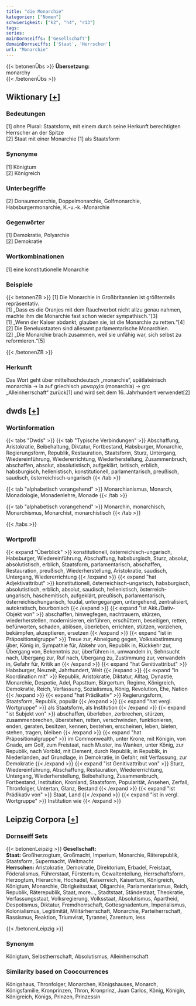 ```yaml
---
title: "die Monarchie"
kategorien: ["Nomen"]
schwierigkeit: ["k2", "h4", "r13"]
tags:
series:
mainDornseiffs: ['Gesellschaft']
domainDornseiffs: ['Staat', 'Herrschen']
url: "Monarchie"
---
```


{{< betonenÜbs >}}
**Übersetzung:**  
monarchy  
{{< /betonenÜbs >}}

## Wiktionary [[+](https://de.wiktionary.org/wiki/Monarchie)]

### Bedeutungen
[1] ohne Plural: Staatsform, mit einem durch seine Herkunft berechtigten Herrscher an der Spitze  
[2] Staat mit einer Monarchie [1] als Staatsform  

### Synonyme
[1] Königtum  
[2] Königreich  

### Unterbegriffe
[2] Donaumonarchie, Doppelmonarchie, Golfmonarchie, Habsburgermonarchie, K.-u.-k.-Monarchie  

### Gegenwörter
[1] Demokratie, Polyarchie  
[2] Demokratie  

### Wortkombinationen
[1] eine konstitutionelle Monarchie  

### Beispiele
{{< betonenZB >}}
[1] Die Monarchie in Großbritannien ist größtenteils repräsentativ.  
[1] „Dass es die Oranjes mit dem Rauchverbot nicht allzu genau nahmen, machte ihm die Monarchie fast schon wieder sympathisch.“[3]  
[1] „Wenn der Kaiser abdankt, glauben sie, ist die Monarchie zu retten.“[4]  
[2] Die Beneluxstaaten sind allesamt parlamentarische Monarchien.  
[2] „Die Monarchie brach zusammen, weil sie unfähig war, sich selbst zu reformieren.“[5]  

{{< /betonenZB >}}
### Herkunft
Das Wort geht über mittelhochdeutsch „monarchie“, spätlateinisch monarchia → la auf griechisch μοναρχία (monarchía) → grc „Alleinherrschaft“ zurück[1] und wird seit dem 16. Jahrhundert verwendet[2]  



## dwds [[+](https://www.dwds.de/wb/Monarchie)]

### Wortinformation
{{< tabs "Dwds" >}}
{{< tab "Typische Verbindungen" >}}
Abschaffung, Aristokratie, Beibehaltung, Diktatur, Fortbestand, Habsburger, Monarchie, Regierungsform, Republik, Restauration, Staatsform, Sturz, Untergang, Wiedereinführung, Wiedererrichtung, Wiederherstellung, Zusammenbruch, abschaffen, absolut, absolutistisch, aufgeklärt, britisch, erblich, habsburgisch, hellenistisch, konstitutionell, parlamentarisch, preußisch, saudisch, österreichisch-ungarisch
{{< /tab >}}

{{< tab "alphabetisch vorangehend" >}}
Monarchianismus, Monarch, Monadologie, Monadenlehre, Monade
{{< /tab >}}

{{< tab "alphabetisch vorangehend" >}}
Monarchin, monarchisch, Monarchismus, Monarchist, monarchistisch
{{< /tab >}}

{{< /tabs >}}

### Wortprofil
{{< expand "Überblick" >}} konstitutionell, österreichisch-ungarisch, Habsburger, Wiedereinführung, Abschaffung, habsburgisch, Sturz, absolut, absolutistisch, erblich, Staatsform, parlamentarisch, abschaffen, Restauration, preußisch, Wiederherstellung, Aristokratie, saudisch, Untergang, Wiedererrichtung {{< /expand >}}
{{< expand "hat Adjektivattribut" >}} konstitutionell, österreichisch-ungarisch, habsburgisch, absolutistisch, erblich, absolut, saudisch, hellenistisch, österreich-ungarisch, haschemitisch, aufgeklärt, preußisch, parlamentarisch, österreichischungarisch, feudal, untergegangen, untergehend, zentralisiert, autokratisch, bourbonisch {{< /expand >}}
{{< expand "ist Akk./Dativ-Objekt von" >}} abschaffen, hinwegfegen, nachtrauern, stürzen, wiederherstellen, modernisieren, einführen, erschüttern, beseitigen, retten, befürworten, schaden, ablösen, überleben, errichten, stützen, vorziehen, bekämpfen, akzeptieren, ersetzen {{< /expand >}}
{{< expand "ist in Präpositionalgruppe" >}} Treue zur, Abneigung gegen, Volksabstimmung über, König in, Sympathie für, Abkehr von, Republik in, Rückkehr zur, Übergang von, Bekenntnis zur, überführen in, umwandeln in, Sehnsucht nach, Übergang zur, Ruf nach, Übergang zu, Zustimmung zur, verwandeln in, Gefahr für, Kritik an {{< /expand >}}
{{< expand "hat Genitivattribut" >}} Habsburger, Neuzeit, Jahrhundert, Welt {{< /expand >}}
{{< expand "in Koordination mit" >}} Republik, Aristokratie, Diktatur, Alltag, Dynastie, Monarchie, Despotie, Adel, Papsttum, Bürgertum, Regime, Königreich, Demokratie, Reich, Verfassung, Sozialismus, König, Revolution, Ehe, Nation {{< /expand >}}
{{< expand "hat Prädikativ" >}} Regierungsform, Staatsform, Republik, populär {{< /expand >}}
{{< expand "hat vergl. Wortgruppe" >}} als Staatsform, als Institution {{< /expand >}}
{{< expand "ist Subjekt von" >}} abschaffen, überleben, zerbrechen, stürzen, zusammenbrechen, überstehen, retten, verschwinden, funktionieren, enden, geraten, besitzen, kennen, bestehen, erscheinen, leben, bieten, stehen, tragen, bleiben {{< /expand >}}
{{< expand "hat Präpositionalgruppe" >}} im Commonwealth, unter Krone, mit Königin, von Gnade, am Golf, zum Freistaat, nach Muster, ins Wanken, unter König, zur Republik, nach Vorbild, mit Element, durch Republik, in Republik, in Niederlanden, auf Grundlage, in Demokratie, in Gefahr, mit Verfassung, zur Demokratie {{< /expand >}}
{{< expand "ist Genitivattribut von" >}} Sturz, Wiedereinführung, Abschaffung, Restauration, Wiedererrichtung, Untergang, Wiederherstellung, Beibehaltung, Zusammenbruch, Fortbestand, Institution, Kronland, Staatsform, Popularität, Ansehen, Zerfall, Thronfolger, Untertan, Glanz, Bestand {{< /expand >}}
{{< expand "ist Prädikativ von" >}} Staat, Land {{< /expand >}}
{{< expand "ist in vergl. Wortgruppe" >}} Institution wie {{< /expand >}}

## Leipzig Corpora [[+](https://corpora.uni-leipzig.de/en/res?word=Monarchie&corpusId=deu_newscrawl-public_2018)]

### Dornseiff Sets
{{< betonenLeipzig >}}
**Gesellschaft:**  
**Staat:** Großherzogtum, Großmacht, Imperium, Monarchie, Räterepublik, Staatsform, Supermacht, Weltmacht  
**Herrschen:** Aristokratie, Demokratie, Direktorium, Erbadel, Freistaat, Föderalismus, Führerstaat, Fürstentum, Gewaltenteilung, Herrschaftsform, Herzogtum, Hierarchie, Hochadel, Kaiserreich, Kaisertum, Königreich, Königtum, Monarchie, Obrigkeitsstaat, Oligarchie, Parlamentarismus, Reich, Republik, Räterepublik, Staat, more..., Stadtstaat, Ständestaat, Theokratie, Verfassungsstaat, Volksregierung, Volksstaat, Absolutismus, Apartheid, Despotismus, Diktatur, Fremdherrschaft, Gottesgnadentum, Imperialismus, Kolonialismus, Legitimität, Militärherrschaft, Monarchie, Parteiherrschaft, Rassismus, Reaktion, Triumvirat, Tyrannei, Zarentum, less  

{{< /betonenLeipzig >}}

### Synonym
Königtum, Selbstherrschaft, Absolutismus, Alleinherrschaft


### Similarity based on Cooccurrences
Königshaus, Thronfolger, Monarchen, Königshauses, Monarch, Königsfamilie, Kronprinzen, Thron, Kronprinz, Juan Carlos, König, Königin, Königreich, Königs, Prinzen, Prinzessin

